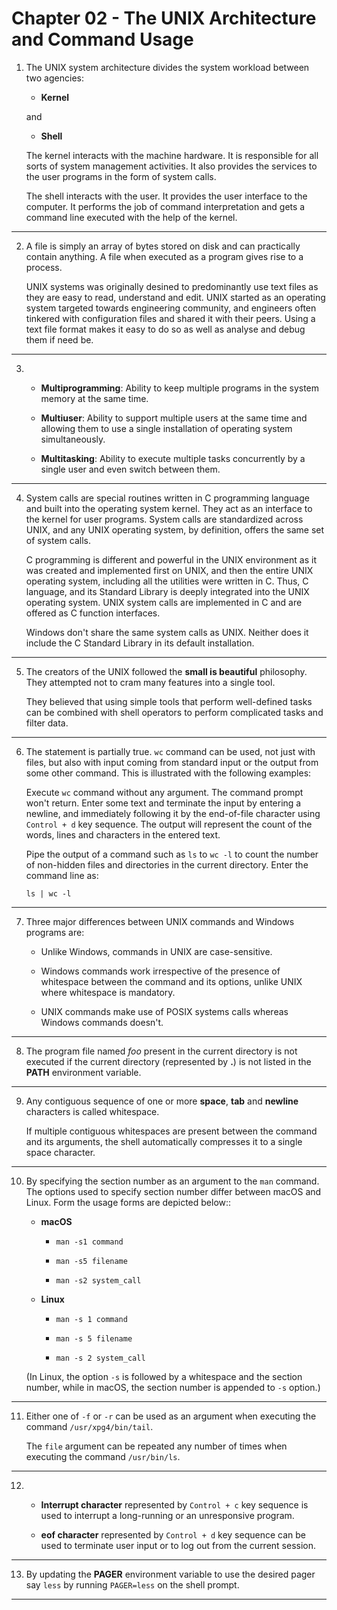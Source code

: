# Chapter 02 - The UNIX Architecture and Command Usage

01. The UNIX system architecture divides the system workload between two agencies:

    -   **Kernel**

    and

    -   **Shell**

    The kernel interacts with the machine hardware. It is responsible for all sorts of system management activities. It also provides the services to the user programs in the form of system calls.

    The shell interacts with the user. It provides the user interface to the computer. It performs the job of command interpretation and gets a command line executed with the help of the kernel.

---

02. A file is simply an array of bytes stored on disk and can practically contain anything. A file when executed as a program gives rise to a process.

    UNIX systems was originally desined to predominantly use text files as they are easy to read, understand and edit. UNIX started as an operating system targeted towards engineering community, and engineers often tinkered with configuration files and shared it with their peers. Using a text file format makes it easy to do so as well as analyse and debug them if need be.

---

03. -   **Multiprogramming**: Ability to keep multiple programs in the system memory at the same time.

    -   **Multiuser**: Ability to support multiple users at the same time and allowing them to use a single installation of operating system simultaneously.

    -   **Multitasking**: Ability to execute multiple tasks concurrently by a single user and even switch between them.

---

04. System calls are special routines written in C programming language and built into the operating system kernel. They act as an interface to the kernel for user programs. System calls are standardized across UNIX, and any UNIX operating system, by definition, offers the same set of system calls.

    C programming is different and powerful in the UNIX environment as it was created and implemented first on UNIX, and then the entire UNIX operating system, including all the utilities were written in C. Thus, C language, and its Standard Library is deeply integrated into the UNIX operating system. UNIX system calls are implemented in C and are offered as C function interfaces.

    Windows don't share the same system calls as UNIX. Neither does it include the C Standard Library in its default installation.

---

05. The creators of the UNIX followed the **small is beautiful** philosophy. They attempted not to cram many features into a single tool.

    They believed that using simple tools that perform well-defined tasks can be combined with shell operators to perform complicated tasks and filter data.

---

06. The statement is partially true. `wc` command can be used, not just with files, but also with input coming from standard input or the output from some other command. This is illustrated with the following examples:

    Execute `wc` command without any argument. The command prompt won't return. Enter some text and terminate the input by entering a newline, and immediately following it by the end-of-file character using `Control + d` key sequence. The output will represent the count of the words, lines and characters in the entered text.

    Pipe the output of a command such as `ls` to `wc -l` to count the number of non-hidden files and directories in the current directory. Enter the command line as:

    `ls | wc -l`

---

07. Three major differences between UNIX commands and Windows programs are:

    -   Unlike Windows, commands in UNIX are case-sensitive.

    -   Windows commands work irrespective of the presence of whitespace between the command and its options, unlike UNIX where whitespace is mandatory.

    -   UNIX commands make use of POSIX systems calls whereas Windows commands doesn't.

---

08. The program file named _foo_ present in the current directory is not executed if the current directory (represented by **.**) is not listed in the **PATH** environment variable.

---

09. Any contiguous sequence of one or more **space**, **tab** and **newline** characters is called whitespace.

    If multiple contiguous whitespaces are present between the command and its arguments, the shell automatically compresses it to a single space character.

---

10. By specifying the section number as an argument to the `man` command. The options used to specify section number differ between macOS and Linux. Form the usage forms are depicted below::

    -   **macOS**

        -   `man -s1 command`

        -   `man -s5 filename`

        -   `man -s2 system_call`

    -   **Linux**

        -   `man -s 1 command`

        -   `man -s 5 filename`

        -   `man -s 2 system_call`

    (In Linux, the option `-s` is followed by a whitespace and the section number, while in macOS, the section number is appended to `-s` option.)

---

11. Either one of `-f` or `-r` can be used as an argument when executing the command `/usr/xpg4/bin/tail`.

    The `file` argument can be repeated any number of times when executing the command `/usr/bin/ls`.

---

12. -   **Interrupt character** represented by `Control + c` key sequence is used to interrupt a long-running or an unresponsive program.

    -   **eof character** represented by `Control + d` key sequence can be used to terminate user input or to log out from the current session.

---

13. By updating the **PAGER** environment variable to use the desired pager say `less` by running `PAGER=less` on the shell prompt.

---
